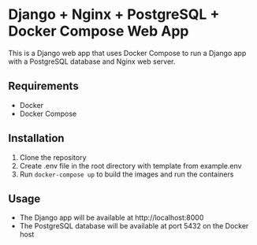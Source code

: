 Django + Nginx + PostgreSQL + Docker Compose Web App
===============================================
This is a Django web app that uses Docker Compose to run a Django app with a PostgreSQL database and Nginx web server.

## Requirements
- Docker
- Docker Compose

## Installation
1. Clone the repository
2. Create .env file in the root directory with template from example.env
3. Run `docker-compose up` to build the images and run the containers

## Usage
- The Django app will be available at http://localhost:8000
- The PostgreSQL database will be available at port 5432 on the Docker host
